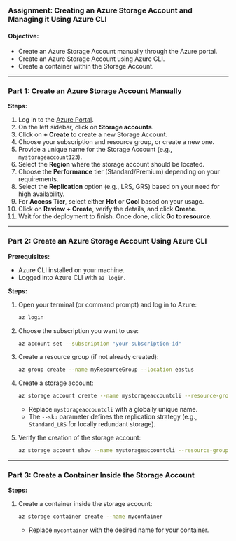 ### Assignment: Creating an Azure Storage Account and Managing it Using Azure CLI

#### **Objective:**
- Create an Azure Storage Account manually through the Azure portal.
- Create an Azure Storage Account using Azure CLI.
- Create a container within the Storage Account.

---

### **Part 1: Create an Azure Storage Account Manually**

**Steps:**
1. Log in to the [Azure Portal](https://portal.azure.com).
2. On the left sidebar, click on **Storage accounts**.
3. Click on **+ Create** to create a new Storage Account.
4. Choose your subscription and resource group, or create a new one.
5. Provide a unique name for the Storage Account (e.g., `mystorageaccount123`).
6. Select the **Region** where the storage account should be located.
7. Choose the **Performance** tier (Standard/Premium) depending on your requirements.
8. Select the **Replication** option (e.g., LRS, GRS) based on your need for high availability.
9. For **Access Tier**, select either **Hot** or **Cool** based on your usage.
10. Click on **Review + Create**, verify the details, and click **Create**.
11. Wait for the deployment to finish. Once done, click **Go to resource**.

---

### **Part 2: Create an Azure Storage Account Using Azure CLI**

**Prerequisites:**
- Azure CLI installed on your machine.
- Logged into Azure CLI with `az login`.

**Steps:**

1. Open your terminal (or command prompt) and log in to Azure:
   ```bash
   az login
   ```

2. Choose the subscription you want to use:
   ```bash
   az account set --subscription "your-subscription-id"
   ```

3. Create a resource group (if not already created):
   ```bash
   az group create --name myResourceGroup --location eastus
   ```

4. Create a storage account:
   ```bash
   az storage account create --name mystorageaccountcli --resource-group myResourceGroup --location eastus --sku Standard_LRS
   ```

   - Replace `mystorageaccountcli` with a globally unique name.
   - The `--sku` parameter defines the replication strategy (e.g., `Standard_LRS` for locally redundant storage).

5. Verify the creation of the storage account:
   ```bash
   az storage account show --name mystorageaccountcli --resource-group myResourceGroup
   ```

---

### **Part 3: Create a Container Inside the Storage Account**

**Steps:**

1. Create a container inside the storage account:
   ```bash
   az storage container create --name mycontainer 
   ```

   - Replace `mycontainer` with the desired name for your container.
